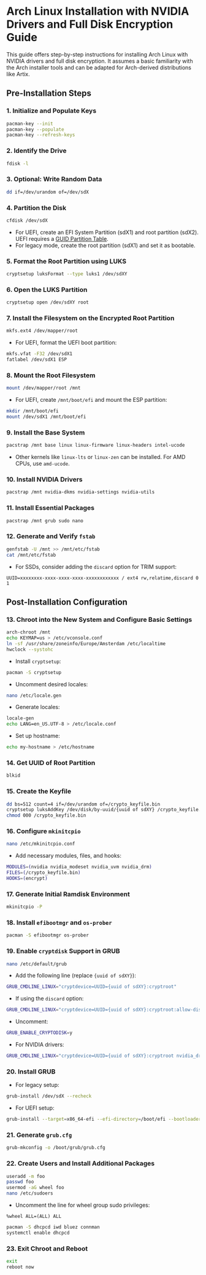 # Arch Linux Installation with NVIDIA Drivers and Full Disk Encryption Guide

This guide offers step-by-step instructions for installing Arch Linux with NVIDIA drivers and full disk encryption. It assumes a basic familiarity with the Arch installer tools and can be adapted for Arch-derived distributions like Artix.

## Pre-Installation Steps

### 1. Initialize and Populate Keys

```bash
pacman-key --init
pacman-key --populate
pacman-key --refresh-keys
```

### 2. Identify the Drive

```bash
fdisk -l
```

### 3. Optional: Write Random Data

```bash
dd if=/dev/urandom of=/dev/sdX
```

### 4. Partition the Disk

```bash
cfdisk /dev/sdX
```

- For UEFI, create an EFI System Partition (sdX1) and root partition (sdX2). UEFI requires a [GUID Partition Table](https://wiki.archlinux.org/index.php/GUID_Partition_Table).
- For legacy mode, create the root partition (sdX1) and set it as bootable.

### 5. Format the Root Partition using LUKS

```bash
cryptsetup luksFormat --type luks1 /dev/sdXY
```

### 6. Open the LUKS Partition

```bash
cryptsetup open /dev/sdXY root
```

### 7. Install the Filesystem on the Encrypted Root Partition

```bash
mkfs.ext4 /dev/mapper/root
```

- For UEFI, format the UEFI boot partition:

```bash
mkfs.vfat -F32 /dev/sdX1
fatlabel /dev/sdX1 ESP
```

### 8. Mount the Root Filesystem

```bash
mount /dev/mapper/root /mnt
```

- For UEFI, create `/mnt/boot/efi` and mount the ESP partition:

```bash
mkdir /mnt/boot/efi
mount /dev/sdX1 /mnt/boot/efi
```

### 9. Install the Base System

```bash
pacstrap /mnt base linux linux-firmware linux-headers intel-ucode
```

- Other kernels like `linux-lts` or `linux-zen` can be installed. For AMD CPUs, use `amd-ucode`.

### 10. Install NVIDIA Drivers

```bash
pacstrap /mnt nvidia-dkms nvidia-settings nvidia-utils
```

### 11. Install Essential Packages

```bash
pacstrap /mnt grub sudo nano
```

### 12. Generate and Verify `fstab`

```bash
genfstab -U /mnt >> /mnt/etc/fstab
cat /mnt/etc/fstab
```

- For SSDs, consider adding the `discard` option for TRIM support:

```plaintext
UUID=xxxxxxxx-xxxx-xxxx-xxxx-xxxxxxxxxxxx / ext4 rw,relatime,discard 0 1
```

## Post-Installation Configuration

### 13. Chroot into the New System and Configure Basic Settings

```bash
arch-chroot /mnt
echo KEYMAP=us > /etc/vconsole.conf
ln -sf /usr/share/zoneinfo/Europe/Amsterdam /etc/localtime
hwclock --systohc
```

- Install `cryptsetup`:

```bash
pacman -S cryptsetup
```

- Uncomment desired locales:

```bash
nano /etc/locale.gen
```

- Generate locales:

```bash
locale-gen
echo LANG=en_US.UTF-8 > /etc/locale.conf
```

- Set up hostname:

```bash
echo my-hostname > /etc/hostname
```

### 14. Get UUID of Root Partition

```bash
blkid
```

### 15. Create the Keyfile

```bash
dd bs=512 count=4 if=/dev/urandom of=/crypto_keyfile.bin
cryptsetup luksAddKey /dev/disk/by-uuid/{uuid of sdXY} /crypto_keyfile.bin
chmod 000 /crypto_keyfile.bin
```

### 16. Configure `mkinitcpio`

```bash
nano /etc/mkinitcpio.conf
```

- Add necessary modules, files, and hooks:

```bash
MODULES=(nvidia nvidia_modeset nvidia_uvm nvidia_drm)
FILES=(/crypto_keyfile.bin)
HOOKS=(encrypt)
```

### 17. Generate Initial Ramdisk Environment

```bash
mkinitcpio -P
```

### 18. Install `efibootmgr` and `os-prober`

```bash
pacman -S efibootmgr os-prober
```

### 19. Enable `cryptdisk` Support in GRUB

```bash
nano /etc/default/grub
```

- Add the following line (replace `{uuid of sdXY}`):

```bash
GRUB_CMDLINE_LINUX="cryptdevice=UUID={uuid of sdXY}:cryptroot"
```

- If using the `discard` option:

```bash
GRUB_CMDLINE_LINUX="cryptdevice=UUID={uuid of sdXY}:cryptroot:allow-discards"
```

- Uncomment:

```bash
GRUB_ENABLE_CRYPTODISK=y
```

- For NVIDIA drivers:

```bash
GRUB_CMDLINE_LINUX="cryptdevice=UUID={uuid of sdXY}:cryptroot nvidia_drm.modeset=1 rd.driver.blacklist=nouveau modprob.blacklist=nouveau"
```

### 20. Install GRUB

- For legacy setup:

```bash
grub-install /dev/sdX --recheck
```

- For UEFI setup:

```bash
grub-install --target=x86_64-efi --efi-directory=/boot/efi --bootloader-id=grub /dev/sdX --recheck
```

### 21. Generate `grub.cfg`

```bash
grub-mkconfig -o /boot/grub/grub.cfg
```

### 22. Create Users and Install Additional Packages

```bash
useradd -m foo
passwd foo
usermod -aG wheel foo
nano /etc/sudoers
```

- Uncomment the line for wheel group sudo privileges:

```plaintext
%wheel ALL=(ALL) ALL
```

```bash
pacman -S dhcpcd iwd bluez connman
systemctl enable dhcpcd
```

### 23. Exit Chroot and Reboot

```bash
exit
reboot now
```
